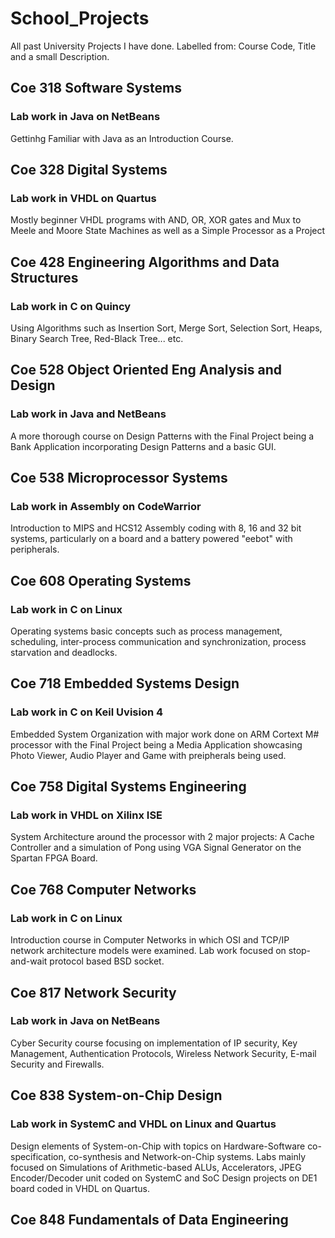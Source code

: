 # School_Projects
All past University Projects I have done.
Labelled from: Course Code, Title and a small Description.

## Coe 318 Software Systems
### Lab work in Java on NetBeans
Gettinhg Familiar with Java as an Introduction Course.

## Coe 328 Digital Systems
### Lab work in VHDL on Quartus
Mostly beginner VHDL programs with AND, OR, XOR gates and Mux to Meele and Moore State Machines as well as a Simple Processor as a Project

## Coe 428 Engineering Algorithms and Data Structures
### Lab work in C on Quincy
Using Algorithms such as Insertion Sort, Merge Sort, Selection Sort, Heaps, Binary Search Tree, Red-Black Tree... etc.

## Coe 528 Object Oriented Eng Analysis and Design
### Lab work in Java and NetBeans
A more thorough course on Design Patterns with the Final Project being a Bank Application incorporating Design Patterns and a basic GUI.

## Coe 538 Microprocessor Systems
### Lab work in Assembly on CodeWarrior
Introduction to MIPS and HCS12 Assembly coding with 8, 16 and 32 bit systems, particularly on a board and a battery powered "eebot" with peripherals.

## Coe 608 Operating Systems
### Lab work in C on Linux
Operating systems basic concepts such as process management, scheduling, inter-process communication and synchronization, process starvation and deadlocks.

## Coe 718 Embedded Systems Design
### Lab work in C on Keil Uvision 4
Embedded System Organization with major work done on ARM Cortext M# processor with the Final Project being a Media Application showcasing Photo Viewer, Audio Player and Game with preipherals being used.

## Coe 758 Digital Systems Engineering
### Lab work in VHDL on Xilinx ISE
System Architecture around the processor with 2 major projects: A Cache Controller and a simulation of Pong using VGA Signal Generator on the Spartan FPGA Board.

## Coe 768 Computer Networks
### Lab work in C on Linux
Introduction course in Computer Networks in which OSI and TCP/IP network architecture models were examined. Lab work focused on stop-and-wait protocol based BSD socket.

## Coe 817 Network Security
### Lab work in Java on NetBeans
Cyber Security course focusing on implementation of IP security, Key Management, Authentication Protocols, Wireless Network Security, E-mail Security and Firewalls.

## Coe 838 System-on-Chip Design
### Lab work in SystemC and VHDL on Linux and Quartus
Design elements of System-on-Chip with topics on Hardware-Software co-specification, co-synthesis and Network-on-Chip systems. Labs mainly focused on Simulations of Arithmetic-based ALUs, Accelerators, JPEG Encoder/Decoder unit coded on SystemC and SoC Design projects on DE1 board coded in VHDL on Quartus.

## Coe 848 Fundamentals of Data Engineering 
### 
